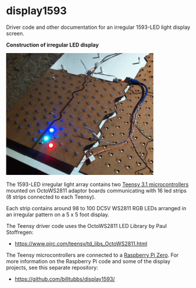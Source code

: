 # display1593
Driver code and other documentation for an irregular 1593-LED 
light display screen.

**Construction of irregular LED display**

<IMG SRC="images/160505photo_ledproject03_cropped.jpg" WIDTH=400>

The 1593-LED irregular light array contains two [Teensy 3.1 microcontrollers](https://www.pjrc.com/teensy/teensy31.html) mounted on OctoWS2811 adaptor boards communicating with 16 led strips (8 strips connected to each Teensy).

Each strip contains around 98 to 100 DC5V WS2811 RGB LEDs arranged in an irregular pattern on a 5 x 5 foot display.

The Teensy driver code uses the OctoWS2811 LED Library by Paul Stoffregen:
* https://www.pjrc.com/teensy/td_libs_OctoWS2811.html

The Teensy microcontrollers are connected to a [Raspberry Pi Zero](https://www.raspberrypi.org/products/raspberry-pi-zero/).
For more information on the Raspberry Pi code and some of the display projects, see this separate repository:
* https://github.com/billtubbs/display1593/

